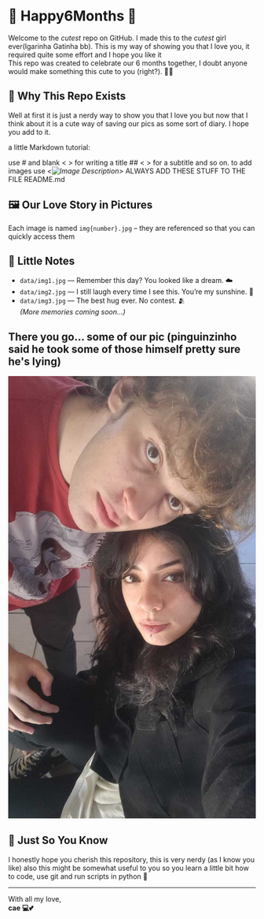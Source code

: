 # 💖 Happy6Months 💖

Welcome to the *cutest* repo on GitHub. I made this to the *cutest* girl ever(Igarinha Gatinha bb). This is my way of showing you that I love you, it required quite some effort and I hope you like it  
This repo was created to celebrate our 6 months together, I doubt anyone would make something this cute to you (right?). 🌙✨

## 🥰 Why This Repo Exists

Well at first it is just a nerdy way to show you that I love you but now that I think about it is a cute way of saving our pics as some sort of diary. I hope you add to it.

a little Markdown tutorial:

use # and blank < > for writing a title ## < > for a subtitle and so on.
to add images use *<![Image Description](Image_path)>*
ALWAYS ADD THESE STUFF TO THE FILE README.md

## 🖼️ Our Love Story in Pictures

Each image is named `img{number}.jpg` – they are referenced so that you can quickly access them

## 💬 Little Notes

- `data/img1.jpg` — Remember this day? You looked like a dream. ☁️  
- `data/img2.jpg` — I still laugh every time I see this. You’re my sunshine. 🌻  
- `data/img3.jpg` — The best hug ever. No contest. 🫂  
*(More memories coming soon...)*

## There you go... some of our pic (pinguinzinho said he took some of those himself pretty sure he's lying)
![Fotinho nossa fofinhos](data/img1.jpg)

## 🧡 Just So You Know

I honestly hope you cherish this repository, this is very nerdy (as I know you like) also this might be somewhat useful to you so you learn a little bit how to code, use git and run scripts in python 🐍

---

With all my love,  
**cae 💻💕**
